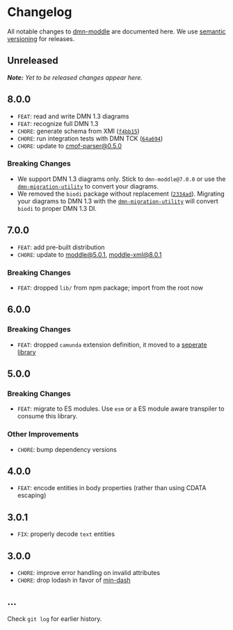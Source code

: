 # Changelog

All notable changes to [dmn-moddle](https://github.com/bpmn-io/dmn-moddle) are documented here. We use [semantic versioning](http://semver.org/) for releases.

## Unreleased

___Note:__ Yet to be released changes appear here._

## 8.0.0

* `FEAT`: read and write DMN 1.3 diagrams
* `FEAT`: recognize full DMN 1.3
* `CHORE`: generate schema from XMI ([`f4bb15`](https://github.com/bpmn-io/dmn-moddle/pull/6/commits/f4bb15627fbc434b3342c4a3db7b5ab068d7e908))
* `CHORE`: run integration tests with DMN TCK ([`64a694`](https://github.com/bpmn-io/dmn-moddle/pull/6/commits/64a694d5e8616136af9a1ba6d147173334b3b9ac))
* `CHORE`: update to cmof-parser@0.5.0

### Breaking Changes

* We support DMN 1.3 diagrams only. Stick to `dmn-moddle@7.0.0` or use the [`dmn-migration-utility`](https://github.com/bpmn-io/dmn-migration-utility) to convert your diagrams.
* We removed the `biodi` package without replacement ([`2334ad`](https://github.com/bpmn-io/dmn-moddle/pull/6/commits/2334adaf3e10486e869781f30844c8def9b1b2df)). Migrating your diagrams to DMN 1.3 with the [`dmn-migration-utility`](https://github.com/bpmn-io/dmn-migration-utility) will convert `biodi` to proper DMN 1.3 DI.

## 7.0.0

* `FEAT`: add pre-built distribution
* `CHORE`: update to moddle@5.0.1, moddle-xml@8.0.1

### Breaking Changes

* `FEAT`: dropped `lib/` from npm package; import from the root now

## 6.0.0

### Breaking Changes

* `FEAT`: dropped `camunda` extension definition, it moved to a [seperate library](https://github.com/camunda/camunda-dmn-moddle)

## 5.0.0

### Breaking Changes

* `FEAT`: migrate to ES modules. Use `esm` or a ES module aware transpiler to consume this library.

### Other Improvements

* `CHORE`: bump dependency versions

## 4.0.0

* `FEAT`: encode entities in body properties (rather than using CDATA escaping)

## 3.0.1

* `FIX`: properly decode `text` entities

## 3.0.0

* `CHORE`: improve error handling on invalid attributes
* `CHORE`: drop lodash in favor of [min-dash](https://github.com/bpmn-io/min-dash)

## ...

Check `git log` for earlier history.
